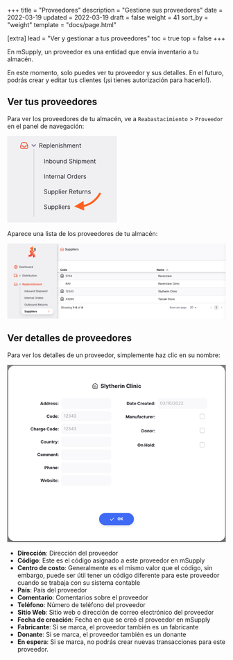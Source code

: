 +++
title = "Proveedores"
description = "Gestione sus proveedores"
date = 2022-03-19
updated = 2022-03-19
draft = false
weight = 41
sort_by = "weight"
template = "docs/page.html"

[extra]
lead = "Ver y gestionar a tus proveedores"
toc = true
top = false
+++

En mSupply, un proveedor es una entidad que envía inventario a tu almacén.

<div class="noticia">
En este momento, solo puedes ver tu proveedor y sus detalles. En el futuro, podrás crear y editar tus clientes (¡si tienes autorización para hacerlo!).
</div>

## Ver tus proveedores 

Para ver los proveedores de tu almacén, ve a `Reabastacimiento` > `Proveedor` en el panel de navegación: 

![Suppliers Nav](images/sup_gotosup.png)

Aparece una lista de los proveedores de tu almacén: 

![Suppliers List](images/sup_suplist.png)


## Ver detalles de proveedores 

Para ver los detalles de un proveedor, simplemente haz clic en su nombre:

![Supplier Details](images/sup_supdetails.png)

* **Dirección**: Dirección del proveedor
* **Código**: Este es el código asignado a este proveedor en mSupply
* **Centro de costo**: Generalmente es el mismo valor que el código, sin embargo, puede ser útil tener un código diferente para este proveedor cuando se trabaja con su sistema contable
* **País**: País del proveedor
* **Comentario**: Comentarios sobre el proveedor
* **Teléfono**: Número de teléfono del proveedor 
* **Sitio Web**: Sitio web o dirección de correo electrónico del proveedor
* **Fecha de creación**: Fecha en que se creó el proveedor en mSupply
* **Fabricante**: Si se marca, el proveedor también es un fabricante
* **Donante**: Si se marca, el proveedor también es un donante
* **En espera**: Si se marca, no podrás crear nuevas transacciones para este proveedor.